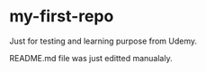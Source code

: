 # my-first-repo
Just for testing and learning purpose from Udemy.

README.md file was just editted manualaly.
